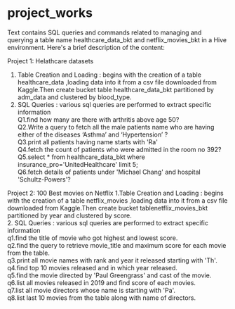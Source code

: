 # project_works
Text contains SQL queries and commands related to managing and querying a table name healthcare_data_bkt and netflix_movies_bkt in a Hive environment. Here's a brief description of the content:

Project 1: Helathcare datasets
1. Table Creation and Loading :  begins with the creation of a table healthcare_data ,loading data into it from a csv file downloaded from Kaggle.Then create bucket table healthcare_data_bkt partitioned by adm_data and clustered by blood_type.
2. SQL Queries : various sql queries are performed to extract specific information
   <br>
   Q1.find how many are there with arthritis above age 50?
   <br>
   Q2.Write a query to fetch all the male patients name who are having either of the diseases  ‘Asthma’ and ‘Hypertension’ ?
   <br>
   Q3.print all patients having name starts with 'Ra'
   <br>
   Q4.fetch the count of patients  who were admitted in the room no 392?
   <br>
   Q5.select * from healthcare_data_bkt where insurance_pro='UnitedHealthcare' limit 5;
   <br>
   Q6.fetch details of patients under 'Michael Chang' and hospital 'Schultz-Powers'?
   <br>

Project 2: 100 Best movies on Netflix
1.Table Creation and Loading :  begins with the creation of a table netflix_movies ,loading data into it from a csv file downloaded from Kaggle.Then create bucket tablenetflix_movies_bkt partitioned by year and clustered by score.
<br>
2. SQL Queries : various sql queries are performed to extract specific information
   <br>
   q1.find the title of movie who got highest and lowest score.
   <br>
   q2.find the query to retrieve movie_title and maximum score for each movie from the table.
   <br>
   q3.print all movie names with rank and year it released starting with 'Th'.
   <br>
   q4.find top 10 movies released and in which year released.
   <br>
   q5.find the movie directed by 'Paul Greengrass' and cast of the movie.
   <br>
   q6.list all movies released in 2019 and find score of each movies.
   <br>
   q7.list all movie directors whose name is starting with 'Pa'.
   <br>
   q8.list last 10 movies from the table along with name of directors.
   
    
